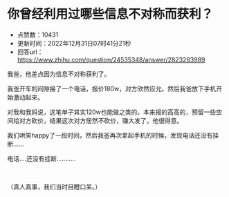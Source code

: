 # 你曾经利用过哪些信息不对称而获利？
- 点赞数：10431
- 更新时间：2022年12月31日07时41分21秒
- 回答url：https://www.zhihu.com/question/24535348/answer/2823283989
<body>
 <p data-pid="qd0Q3PeP">我爸，他差点因为信息不对称获利了。</p>
 <p data-pid="xUd8tGbb">我爸开车的间隙接了一个电话，报价180w，对方欣然应允。然后我爸放下手机开始激动起来。</p>
 <p data-pid="B6DGZMon">对我和我妈说，这笔单子其实120w也能做之类的。本来报的高高的，预留一些空间给对方砍价，结果这次对方居然不砍价，赚大发了。他很得意。</p>
 <p data-pid="g1EOlgSJ">我们哄笑happy了一段时间，然后我爸再次拿起手机的时候，发现电话还没有挂断......</p>
 <p data-pid="wriE5feg">电话....还没有挂断...........</p>
 <p class="ztext-empty-paragraph"><br></p>
 <p data-pid="BxMKyx9V">（真人真事，我们当时目瞪口呆。）</p>
 <p></p>
</body>